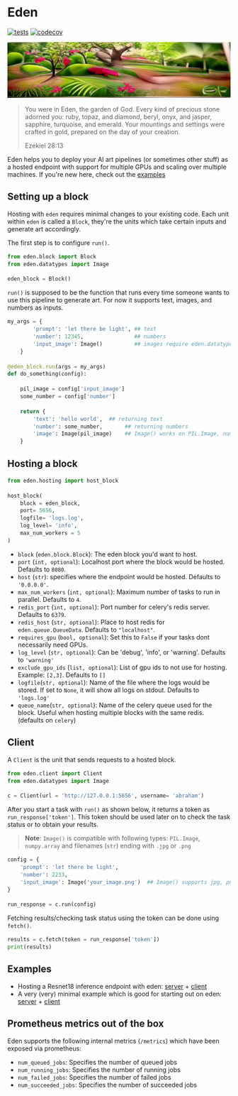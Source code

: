 # Eden

[![tests](https://github.com/abraham-ai/eden/actions/workflows/main.yml/badge.svg)](https://github.com/abraham-ai/eden/actions/workflows/main.yml)
[![codecov](https://codecov.io/gh/abraham-ai/eden/branch/master/graph/badge.svg?token=83QZRAE4XS)](https://codecov.io/gh/abraham-ai/eden)

<img src = "https://raw.githubusercontent.com/abraham-ai/eden/master/images/cover.png">

> You were in Eden, the garden of God. Every kind of precious stone adorned you: ruby, topaz, and diamond, beryl, onyx, and jasper, sapphire, turquoise, and emerald. Your mountings and settings were crafted in gold, prepared on the day of your creation.
>
> Ezekiel 28:13

Eden helps you to deploy your AI art pipelines (or sometimes other stuff) as a hosted endpoint with support for multiple GPUs and scaling over multiple machines. If you're new here, check out the [examples](https://github.com/abraham-ai/eden#examples)

## Setting up a block

Hosting with `eden` requires minimal changes to your existing code. Each unit within `eden` is called a `Block`, they're the units which take certain inputs and generate art accordingly.

The first step is to configure `run()`.

```python
from eden.block import Block
from eden.datatypes import Image

eden_block = Block()
```

`run()` is supposed to be the function that runs every time someone wants to use this pipeline to generate art. For now it supports text, images, and numbers as inputs.

```python
my_args = {
        'prompt': 'let there be light', ## text
        'number': 12345,                ## numbers
        'input_image': Image()          ## images require eden.datatypes.Image()
    }

@eden_block.run(args = my_args)
def do_something(config):

    pil_image = config['input_image']
    some_number = config['number']

    return {
        'text': 'hello world',  ## returning text
        'number': some_number,       ## returning numbers
        'image': Image(pil_image)    ## Image() works on PIL.Image, numpy.array and on jpg an png files (str)
    }
```

## Hosting a block

```python
from eden.hosting import host_block

host_block(
    block = eden_block,
    port= 5656,
    logfile= 'logs.log',
    log_level= 'info',
    max_num_workers = 5
)
```

- `block` (`eden.block.Block`): The eden block you'd want to host.
- `port` (`int, optional`): Localhost port where the block would be hosted. Defaults to `8080`.
- `host` (`str`): specifies where the endpoint would be hosted. Defaults to `'0.0.0.0'`.
- `max_num_workers` (`int, optional`): Maximum number of tasks to run in parallel. Defaults to `4`.
- `redis_port` (`int, optional`): Port number for celery's redis server. Defaults to `6379`.
- `redis_host` (`str, optional`): Place to host redis for `eden.queue.QueueData`. Defaults to `"localhost"`.
- `requires_gpu` (`bool, optional`): Set this to `False` if your tasks dont necessarily need GPUs.
- `log_level` (`str, optional`): Can be 'debug', 'info', or 'warning'. Defaults to `'warning'`
- `exclude_gpu_ids` (`list, optional`): List of gpu ids to not use for hosting. Example: `[2,3]`. Defaults to `[]`
- `logfile`(`str, optional`): Name of the file where the logs would be stored. If set to `None`, it will show all logs on stdout. Defaults to `'logs.log'`
- `queue_name`(`str, optional`): Name of the celery queue used for the block. Useful when hosting multiple blocks with the same redis. (defaults on `celery`)

## Client

A `Client` is the unit that sends requests to a hosted block.

```python
from eden.client import Client
from eden.datatypes import Image

c = Client(url = 'http://127.0.0.1:5656', username= 'abraham')
```

After you start a task with `run()` as shown below, it returns a token as `run_response['token']`. This token should be used later on to check the task status or to obtain your results.

> **Note**: `Image()` is compatible with following types: `PIL.Image`, `numpy.array` and filenames (`str`) ending with `.jpg` or `.png`

```python
config = {
    'prompt': 'let there be light',
    'number': 2233,
    'input_image': Image('your_image.png')  ## Image() supports jpg, png filenames, np.array or PIL.Image
}

run_response = c.run(config)
```

Fetching results/checking task status using the token can be done using `fetch()`.

```python
results = c.fetch(token = run_response['token'])
print(results)
```

## Examples

- Hosting a Resnet18 inference endpoint with eden: [server](https://github.com/abraham-ai/eden/blob/master/examples/not_so_minimal/server.py) + [client](https://github.com/abraham-ai/eden/blob/master/examples/not_so_minimal/client.py)
- A very (very) minimal example which is good for starting out on eden: [server](https://github.com/abraham-ai/eden/blob/master/examples/minimal/server.py) + [client](https://github.com/abraham-ai/eden/blob/master/examples/minimal/client.py)

## Prometheus metrics out of the box

Eden supports the following internal metrics (`/metrics`) which have been exposed via prometheus:

* `num_queued_jobs`: Specifies the number of queued jobs
* `num_running_jobs`: Specifies the number of running jobs
* `num_failed_jobs`: Specifies the number of failed jobs
* `num_succeeded_jobs`: Specifies the number of succeeded jobs
